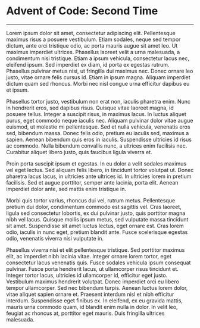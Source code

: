 # Advent of Code: Second Time

---

Lorem ipsum dolor sit amet, consectetur adipiscing elit. Pellentesque maximus risus a posuere vestibulum. Etiam sodales, neque sed tempor dictum, ante orci tristique odio, ac porta mauris augue sit amet leo. Ut maximus imperdiet ultrices. Phasellus laoreet velit a urna malesuada, a condimentum nisi tristique. Etiam a ipsum vehicula, consectetur lacus nec, eleifend ipsum. Sed imperdiet ex diam, id porta ex egestas rutrum. Phasellus pulvinar metus nisi, ut fringilla dui maximus nec. Donec ornare leo justo, vitae ornare felis cursus id. Etiam in ipsum magna. Aliquam imperdiet dictum quam sed rhoncus. Morbi nec nisl congue urna efficitur dapibus eu et ipsum.

Phasellus tortor justo, vestibulum non erat non, iaculis pharetra enim. Nunc in hendrerit eros, sed dapibus risus. Quisque vitae laoreet magna, id posuere tellus. Integer a suscipit risus, in maximus lacus. In luctus aliquet purus, eget commodo neque iaculis nec. Aliquam pulvinar dolor vitae augue euismod, ut molestie mi pellentesque. Sed et nulla vehicula, venenatis eros sed, bibendum massa. Donec felis odio, pretium eu iaculis sed, maximus a sapien. Aenean bibendum quis eros in iaculis. Suspendisse ultricies id risus ac commodo. Nulla bibendum convallis nunc, a ultrices enim facilisis nec. Curabitur aliquet libero justo, quis faucibus ligula viverra et.

Proin porta suscipit ipsum et egestas. In eu dolor a velit sodales maximus vel eget lectus. Sed aliquam felis libero, in tincidunt tortor volutpat ut. Donec pharetra lacus lacus, in ultricies ante ultrices id. In ultricies lorem in pretium facilisis. Sed et augue porttitor, semper ante lacinia, porta elit. Aenean imperdiet dolor ante, sed mattis enim tristique in.

Morbi quis tortor varius, rhoncus dui vel, rutrum metus. Pellentesque pretium dui dolor, condimentum commodo est sagittis vel. Cras laoreet, ligula sed consectetur lobortis, ex dui pulvinar justo, quis porttitor magna nibh vel lacus. Quisque mollis ipsum metus, sed vulputate massa tincidunt sit amet. Suspendisse sit amet luctus lectus, eget ornare est. Cras lorem odio, iaculis in nunc eget, pretium blandit ante. Fusce scelerisque egestas odio, venenatis viverra nisi vulputate in.

Phasellus viverra nisi et elit pellentesque tristique. Sed porttitor maximus elit, ac imperdiet nibh lacinia vitae. Integer ornare lorem tortor, eget consectetur lacus venenatis quis. Fusce sodales vehicula ipsum consequat pulvinar. Fusce porta hendrerit lacus, ut ullamcorper risus tincidunt et. Integer tortor lacus, ultricies id ullamcorper id, efficitur eget justo. Vestibulum maximus hendrerit volutpat. Donec imperdiet orci eu libero tempor ullamcorper. Sed nec bibendum turpis. Aenean luctus lorem dolor, vitae aliquet sapien ornare et. Praesent interdum nisl et nibh efficitur interdum. Suspendisse eget finibus ex. In eleifend, ex eu gravida mattis, mauris urna commodo quam, id blandit enim nulla in dolor. In velit leo, feugiat ac rhoncus at, porttitor eget mauris. Duis fringilla ultrices malesuada.

